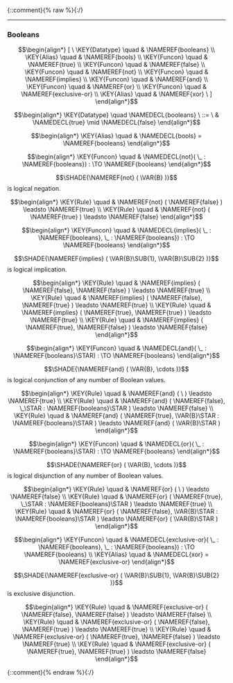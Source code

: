 {::comment}{% raw %}{:/}


----

### Booleans
               


$$\begin{align*}
  [ \
  \KEY{Datatype} \quad & \NAMEREF{booleans} \\
  \KEY{Alias} \quad & \NAMEREF{bools} \\
  \KEY{Funcon} \quad & \NAMEREF{true} \\
  \KEY{Funcon} \quad & \NAMEREF{false} \\
  \KEY{Funcon} \quad & \NAMEREF{not} \\
  \KEY{Funcon} \quad & \NAMEREF{implies} \\
  \KEY{Funcon} \quad & \NAMEREF{and} \\
  \KEY{Funcon} \quad & \NAMEREF{or} \\
  \KEY{Funcon} \quad & \NAMEREF{exclusive-or} \\
  \KEY{Alias} \quad & \NAMEREF{xor}
  \ ]
\end{align*}$$

$$\begin{align*}
  \KEY{Datatype} \quad 
  \NAMEDECL{booleans} 
  \ ::= \ &
  \NAMEDECL{true} \mid \NAMEDECL{false}
\end{align*}$$

$$\begin{align*}
  \KEY{Alias} \quad
  & \NAMEDECL{bools} = \NAMEREF{booleans}
\end{align*}$$

$$\begin{align*}
  \KEY{Funcon} \quad
  & \NAMEDECL{not}(
                       \_ : \NAMEREF{booleans}) 
    :  \TO \NAMEREF{booleans} 
\end{align*}$$


  $$\SHADE{\NAMEREF{not}
           (  \VAR{B} )}$$   is logical negation.


$$\begin{align*}
  \KEY{Rule} \quad
    & \NAMEREF{not}
        (  \NAMEREF{false} ) \leadsto 
        \NAMEREF{true}
\\
  \KEY{Rule} \quad
    & \NAMEREF{not}
        (  \NAMEREF{true} ) \leadsto 
        \NAMEREF{false}
\end{align*}$$

$$\begin{align*}
  \KEY{Funcon} \quad
  & \NAMEDECL{implies}(
                       \_ : \NAMEREF{booleans}, \_ : \NAMEREF{booleans}) 
    :  \TO \NAMEREF{booleans} 
\end{align*}$$


  $$\SHADE{\NAMEREF{implies}
           (  \VAR{B}\SUB{1}, 
                  \VAR{B}\SUB{2} )}$$ is logical implication.


$$\begin{align*}
  \KEY{Rule} \quad
    & \NAMEREF{implies}
        (  \NAMEREF{false}, 
               \NAMEREF{false} ) \leadsto 
        \NAMEREF{true}
\\
  \KEY{Rule} \quad
    & \NAMEREF{implies}
        (  \NAMEREF{false}, 
               \NAMEREF{true} ) \leadsto 
        \NAMEREF{true}
\\
  \KEY{Rule} \quad
    & \NAMEREF{implies}
        (  \NAMEREF{true}, 
               \NAMEREF{true} ) \leadsto 
        \NAMEREF{true}
\\
  \KEY{Rule} \quad
    & \NAMEREF{implies}
        (  \NAMEREF{true}, 
               \NAMEREF{false} ) \leadsto 
        \NAMEREF{false}
\end{align*}$$

$$\begin{align*}
  \KEY{Funcon} \quad
  & \NAMEDECL{and}(
                       \_ : \NAMEREF{booleans}\STAR) 
    :  \TO \NAMEREF{booleans} 
\end{align*}$$


  $$\SHADE{\NAMEREF{and}
           (  \VAR{B}, 
                  \cdots )}$$ is logical conjunction of any number of Boolean values.


$$\begin{align*}
  \KEY{Rule} \quad
    & \NAMEREF{and}
        (   \  ) \leadsto 
        \NAMEREF{true}
\\
  \KEY{Rule} \quad
    & \NAMEREF{and}
        (  \NAMEREF{false}, 
               \_\STAR : \NAMEREF{booleans}\STAR ) \leadsto 
        \NAMEREF{false}
\\
  \KEY{Rule} \quad
    & \NAMEREF{and}
        (  \NAMEREF{true}, 
               \VAR{B}\STAR : \NAMEREF{booleans}\STAR ) \leadsto 
        \NAMEREF{and}
          (  \VAR{B}\STAR )
\end{align*}$$

$$\begin{align*}
  \KEY{Funcon} \quad
  & \NAMEDECL{or}(
                       \_ : \NAMEREF{booleans}\STAR) 
    :  \TO \NAMEREF{booleans} 
\end{align*}$$


  $$\SHADE{\NAMEREF{or}
           (  \VAR{B}, 
                  \cdots )}$$ is logical disjunction of any number of Boolean values.


$$\begin{align*}
  \KEY{Rule} \quad
    & \NAMEREF{or}
        (   \  ) \leadsto 
        \NAMEREF{false}
\\
  \KEY{Rule} \quad
    & \NAMEREF{or}
        (  \NAMEREF{true}, 
               \_\STAR : \NAMEREF{booleans}\STAR ) \leadsto 
        \NAMEREF{true}
\\
  \KEY{Rule} \quad
    & \NAMEREF{or}
        (  \NAMEREF{false}, 
               \VAR{B}\STAR : \NAMEREF{booleans}\STAR ) \leadsto 
        \NAMEREF{or}
          (  \VAR{B}\STAR )
\end{align*}$$

$$\begin{align*}
  \KEY{Funcon} \quad
  & \NAMEDECL{exclusive-or}(
                       \_ : \NAMEREF{booleans}, \_ : \NAMEREF{booleans}) 
    :  \TO \NAMEREF{booleans} 
\\
  \KEY{Alias} \quad
  & \NAMEDECL{xor} = \NAMEREF{exclusive-or}
\end{align*}$$


  $$\SHADE{\NAMEREF{exclusive-or}
           (  \VAR{B}\SUB{1}, 
                  \VAR{B}\SUB{2} )}$$ is exclusive disjunction.


$$\begin{align*}
  \KEY{Rule} \quad
    & \NAMEREF{exclusive-or}
        (  \NAMEREF{false}, 
               \NAMEREF{false} ) \leadsto 
        \NAMEREF{false}
\\
  \KEY{Rule} \quad
    & \NAMEREF{exclusive-or}
        (  \NAMEREF{false}, 
               \NAMEREF{true} ) \leadsto 
        \NAMEREF{true}
\\
  \KEY{Rule} \quad
    & \NAMEREF{exclusive-or}
        (  \NAMEREF{true}, 
               \NAMEREF{false} ) \leadsto 
        \NAMEREF{true}
\\
  \KEY{Rule} \quad
    & \NAMEREF{exclusive-or}
        (  \NAMEREF{true}, 
               \NAMEREF{true} ) \leadsto 
        \NAMEREF{false}
\end{align*}$$



[Funcons-beta]: /CBS-beta/math/Funcons-beta
  "FUNCONS-BETA"
[Unstable-Funcons-beta]: /CBS-beta/math/Unstable-Funcons-beta
  "UNSTABLE-FUNCONS-BETA"
[Languages-beta]: /CBS-beta/math/Languages-beta
  "LANGUAGES-BETA"
[Unstable-Languages-beta]: /CBS-beta/math/Unstable-Languages-beta
  "UNSTABLE-LANGUAGES-BETA"
[CBS-beta]: /CBS-beta
  "CBS-BETA"
[Booleans.cbs]: https://github.com/plancomps/CBS-beta/blob/math/Funcons-beta/Values/Primitive/Booleans/Booleans.cbs
  "CBS SOURCE FILE ON GITHUB"
[PLAIN]: /CBS-beta/docs/Funcons-beta/Values/Primitive/Booleans
  "CBS SOURCE WEB PAGE"
 [PRETTY]: /CBS-beta/math/Funcons-beta/Values/Primitive/Booleans
  "CBS-KATEX WEB PAGE"
[PDF]: https://github.com/plancomps/CBS-beta/blob/math/Funcons-beta/Values/Primitive/Booleans/Booleans.pdf
  "CBS-LATEX PDF FILE"
[PLanCompS Project]: https://plancomps.github.io
  "PROGRAMMING LANGUAGE COMPONENTS AND SPECIFICATIONS PROJECT HOME PAGE"
{::comment}{% endraw %}{:/}

